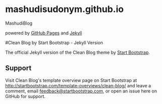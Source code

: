 # mashudisudonym.github.io
MashudiBlog

powered by [GitHub Pages](http://pages.github.com) and [Jekyll](http://jekyllrb.com/)

#Clean Blog by Start Bootstrap - Jekyll Version

The official Jekyll version of the Clean Blog theme by [Start Bootstrap](http://startbootstrap.com/).

## Support

Visit Clean Blog's template overview page on Start Bootstrap at http://startbootstrap.com/template-overviews/clean-blog/ and leave a comment, email feedback@startbootstrap.com, or open an issue here on GitHub for support.
